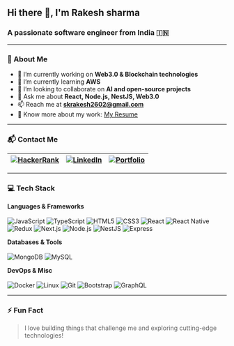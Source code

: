 ## Hi there 👋, I'm Rakesh sharma

### A passionate software engineer from India 🇮🇳

---
### 🚀 About Me

- 🔭 I’m currently working on **Web3.0 & Blockchain technologies**  
- 🌱 I’m currently learning **AWS**  
- 👯 I’m looking to collaborate on **AI and open-source projects**  
- 💬 Ask me about **React, Node.js, NestJS, Web3.0**  
- 📫 Reach me at **skrakesh2602@gmail.com**  
- 📄 Know more about my work: [My Resume](https://drive.google.com/file/d/1_MnTmBU_vo1jb-9lHD5f2dIXZvRWTLmG/view?usp=sharing)

---
### 📬 Contact Me
| [![HackerRank](https://img.shields.io/badge/HackerRank-2EC866?style=for-the-badge&logo=hackerrank&logoColor=white)](https://www.hackerrank.com/profile/skrakesh2602) | [![LinkedIn](https://img.shields.io/badge/LinkedIn-0077B5?style=for-the-badge&logo=linkedin&logoColor=white)](https://www.linkedin.com/in/rakesh262) | [![Portfolio](https://img.shields.io/badge/Portfolio-000000?style=for-the-badge&logo=vercel&logoColor=white)](https://rakeshsharma.vercel.app/) |
|:--------:|:-----------:|:-----------:|

---
### 💻 Tech Stack

**Languages & Frameworks**  
&nbsp;  
![JavaScript](https://img.shields.io/badge/JavaScript-F7DF1E?style=for-the-badge&logo=javascript&logoColor=black)
![TypeScript](https://img.shields.io/badge/TypeScript-3178C6?style=for-the-badge&logo=typescript&logoColor=white)
![HTML5](https://img.shields.io/badge/HTML5-E34F26?style=for-the-badge&logo=html5&logoColor=white)
![CSS3](https://img.shields.io/badge/CSS3-1572B6?style=for-the-badge&logo=css3&logoColor=white)
![React](https://img.shields.io/badge/React-20232A?style=for-the-badge&logo=react&logoColor=61DAFB)
![React Native](https://img.shields.io/badge/React_Native-20232A?style=for-the-badge&logo=react&logoColor=61DAFB)
![Redux](https://img.shields.io/badge/Redux-593D88?style=for-the-badge&logo=redux&logoColor=white)
![Next.js](https://img.shields.io/badge/Next.js-000000?style=for-the-badge&logo=nextdotjs&logoColor=white)
![Node.js](https://img.shields.io/badge/Node.js-339933?style=for-the-badge&logo=nodedotjs&logoColor=white)
![NestJS](https://img.shields.io/badge/NestJS-E0234E?style=for-the-badge&logo=nestjs&logoColor=white)
![Express](https://img.shields.io/badge/Express.js-000000?style=for-the-badge&logo=express&logoColor=white)

**Databases & Tools**  
&nbsp;  
![MongoDB](https://img.shields.io/badge/MongoDB-47A248?style=for-the-badge&logo=mongodb&logoColor=white)
![MySQL](https://img.shields.io/badge/MySQL-4479A1?style=for-the-badge&logo=mysql&logoColor=white)

**DevOps & Misc**  
&nbsp;  
![Docker](https://img.shields.io/badge/Docker-2496ED?style=for-the-badge&logo=docker&logoColor=white)
![Linux](https://img.shields.io/badge/Linux-FCC624?style=for-the-badge&logo=linux&logoColor=black)
![Git](https://img.shields.io/badge/Git-F05032?style=for-the-badge&logo=git&logoColor=white)
![Bootstrap](https://img.shields.io/badge/Bootstrap-563D7C?style=for-the-badge&logo=bootstrap&logoColor=white)
![GraphQL](https://img.shields.io/badge/GraphQL-E10098?style=for-the-badge&logo=graphql&logoColor=white)

---

### ⚡ Fun Fact

> I love building things that challenge me and exploring cutting-edge technologies!
